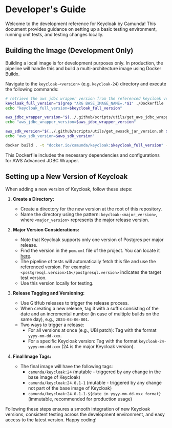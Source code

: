 # Developer's Guide

Welcome to the development reference for Keycloak by Camunda! This document provides guidance on setting up a basic testing environment, running unit tests, and testing changes locally.

## Building the Image (Development Only)

Building a local image is for development purposes only.
In production, the pipeline will handle this and build a multi-architecture image using Docker Buildx.

Navigate to the `keycloak-<version>` (e.g. `keycloak-24`) directory and execute the following commands:

```bash
# retrieve the aws jdbc wrapper version from the referenced keycloak version
keycloak_full_version="$(grep "ARG BASE_IMAGE_NAME=.*$1" ./Dockerfile | awk -F'[:=]' '{print $NF}' | tr -d '"' | awk -F'[:/-]' '{print $1}')"
echo "keycloak_full_version=$keycloak_full_version"

aws_jdbc_wrapper_version="$(../.github/scripts/utils/get_aws_jdbc_wrapper_version.sh $keycloak_full_version)"
echo "aws_jdbc_wrapper_version=$aws_jdbc_wrapper_version"

aws_sdk_version="$(../.github/scripts/utils/get_awssdk_jar_version.sh $aws_jdbc_wrapper_version)"
echo "aws_sdk_version=$aws_sdk_version"

docker build . -t "docker.io/camunda/keycloak:$keycloak_full_version" --build-arg "AWS_JDBC_WRAPPER_VERSION=$aws_jdbc_wrapper_version" --build-arg "AWS_SDK_VERSION=$aws_sdk_version"
```

This Dockerfile includes the necessary dependencies and configurations for AWS Advanced JDBC Wrapper.

## Setting up a New Version of Keycloak


When adding a new version of Keycloak, follow these steps:

1. **Create a Directory:**
   - Create a directory for the new version at the root of this repository.
   - Name the directory using the pattern: `keycloak-<major_version>`, where `<major_version>` represents the major release version.

2. **Major Version Considerations:**
   - Note that Keycloak supports only one version of Postgres per major release.
   - Find the version in the `pom.xml` file of the project. You can locate it [here](https://github.com/keycloak/keycloak/blob/release/24.0/pom.xml).
   - The pipeline of tests will automatically fetch this file and use the referenced version. For example: `<postgresql.version>15</postgresql.version>` indicates the target test version.
   - Use this version locally for testing.

3. **Release Tagging and Versioning:**
   - Use GitHub releases to trigger the release process.
   - When creating a new release, tag it with a suffix consisting of the date and an incremental number (in case of multiple builds on the same day), e.g., `2024-03-06-001`.
   - Two ways to trigger a release:
     - For all versions at once (e.g., UBI patch): Tag with the format `yyyy-mm-dd-xxx`.
     - For a specific Keycloak version: Tag with the format `keycloak-24-yyyy-mm-dd-xxx` (24 is the major Keycloak version).

4. **Final Image Tags:**
   - The final image will have the following tags:
     - `camunda/keycloak:24` (mutable - triggered by any change in the base image of Keycloak)
     - `camunda/keycloak:24.0.1-1` (mutable - triggered by any change not part of the base image of Keycloak)
     - `camunda/keycloak:24.0.1-1-${date in yyyy-mm-dd-xxx format}` (immutable, recommended for production usage)

Following these steps ensures a smooth integration of new Keycloak versions, consistent testing across the development environment, and easy access to the latest version. Happy coding!
